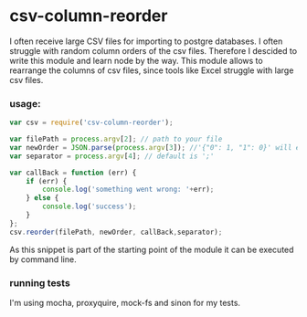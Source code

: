 csv-column-reorder
==============
I often receive large CSV files for importing to postgre databases. I often struggle with random column orders of the csv files.
Therefore I descided to write this module and learn node by the way. This module allows to rearrange the columns of csv files, since tools like Excel struggle with large csv files.

### usage:
```javascript
var csv = require('csv-column-reorder');

var filePath = process.argv[2]; // path to your file
var newOrder = JSON.parse(process.argv[3]); //'{"0": 1, "1": 0}' will exchange the second column of a csv file with the first
var separator = process.argv[4]; // default is ';'

var callBack = function (err) {
    if (err) {
        console.log('something went wrong: '+err);
    } else {
        console.log('success');
    }
};
csv.reorder(filePath, newOrder, callBack,separator);
```
As this snippet is part of the starting point of the module it can be executed by command line.

### running tests
I'm using mocha, proxyquire, mock-fs and sinon for my tests.